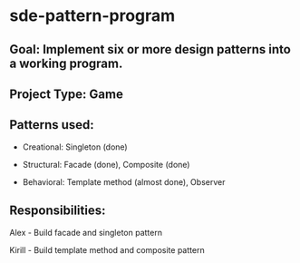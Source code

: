 # sde-pattern-program

## Goal: Implement six or more design patterns into a working program.

## Project Type: Game

## Patterns used:

- Creational:
  Singleton (done)

- Structural:
  Facade (done),
  Composite (done)

- Behavioral:
  Template method (almost done),
  Observer

## Responsibilities:

Alex - Build facade and singleton pattern

Kirill - Build template method and composite pattern
